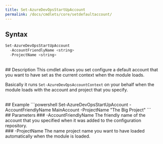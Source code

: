 ```yaml
---
title: Set-AzureDevOpsStartUpAccount
permalink: /docs/cmdlets/core/setdefaultaccount/
---
```


## Syntax
```powershell
Set-AzureDevOpsStartUpAccount
  -AccountFriendlyName <string>
  -ProjectName <string>
```

<br>
## Description
This cmdlet allows you set configure a default account that you want to have set as the current context when the module loads.

Basically it runs `Set-AzureDevOpsAccountContext` on your behalf when the module loads with the account and project that you specify.

<br>
## Example
```powershell
Set-AzureDevOpsStartUpAccount -AccountFriendlyName MainAccount -ProjectName "The Big Project"
```

<br>
## Parameters
### -AccountFriendlyName
The friendly name of the account that you specified when it was added to the configuration repository.

<br>
### -ProjectName
The name project name you want to have loaded automatically when the module is loaded.
